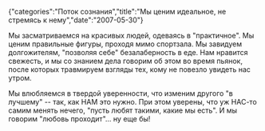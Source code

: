 {"categories":"Поток сознания","title":"Мы ценим идеальное, не стремясь к нему","date":"2007-05-30"}

Мы засматриваемся на красивых людей, одеваясь в "практичное". Мы ценим правильные фигуры, проходя мимо спортзала. Мы завидуем долгожителям, "позволяя себе" безалаберность в еде. Нам нравится свежесть, и мы со знанием дела говорим об этом во время пьянок, после которых травмируем взгляды тех, кому не повезло увидеть нас утром.

Мы влюбляемся в твердой уверенности, что изменим другого "в лучшему" -- так, как НАМ это нужно. При этом уверены, что уж НАС-то самим менять нечего, "пусть любят такими, какие мы есть". И мы говорим "любовь проходит"... ну еще бы!
